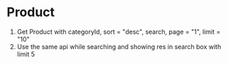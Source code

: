 # Product
1. Get Product with categoryId, sort = "desc", search, page = "1", limit = "10"
2. Use the same api while searching and showing res in search box with limit 5




